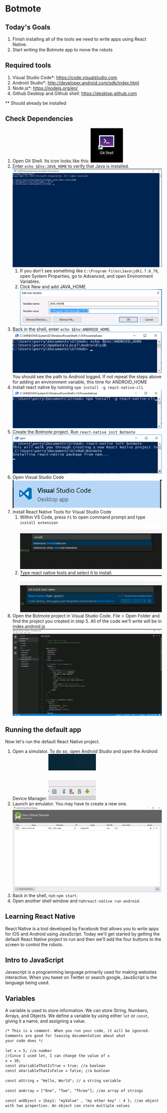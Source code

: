 # Botmote


## Today's Goals

1. Finish installing all of the tools we need to write apps using React Native.
2. Start writing the Botmote app to move the robots

## Required tools
1. Visual Studio Code*: https://code.visualstudio.com
2. Android Studio*: http://developer.android.com/sdk/index.html
3. Node.js*: https://nodejs.org/en/
4. Github Desktop and Github shell: https://desktop.github.com 

** Should already be installed

## Check Dependencies

1. Open Git Shell. Its icon looks like this:
![title](Screenshots/Screen%20Shot%202016-04-05%20at%201.38.32%20PM.png)
2. Enter `echo $Env:JAVA_HOME` to verify that Java is installed. 
![title](Screenshots/Screen%20Shot%202016-04-05%20at%201.40.49%20PM.png)
	1. If you don't see something like `C:\Program Files\Java\jdk1.7.0_79`, open System Properties, go to Advanced, and open Environment Variables. 
	2. Click New and add JAVA_HOME ![title](Screenshots/Screen%20Shot%202016-04-05%20at%201.46.39%20PM.png)
3. Back in the shell, enter `echo $Env:ANDROID_HOME`. 
![title](Screenshots/Screen%20Shot%202016-04-05%20at%201.48.58%20PM.png)
You should see the path to Android logged. If not repeat the steps above for adding an environment variable, this time for ANDROID_HOME
4. Install react native by running `npm install -g react-native-cli`
 ![title](Screenshots/Screen%20Shot%202016-04-05%20at%201.53.58%20PM.png)
5. Create the Botmote project. Run `react-native init Botmote`
![title](Screenshots/Screen%20Shot%202016-04-05%20at%201.55.22%20PM.png)
6. Open Visual Studio Code
![title](Screenshots/Screen%20Shot%202016-04-05%20at%201.56.58%20PM.png)
7. Install React Native Tools for Visual Studio Code
	1. Within VS Code, press `F1` to open command prompt and type `install extension`
![title](Screenshots/Screen%20Shot%202016-04-05%20at%202.29.38%20PM.png)
	2. Type react native tools and select it to install.
![title](Screenshots/Screen%20Shot%202016-04-05%20at%202.30.53%20PM.png)
8. Open the Botmote project in Visual Studio Code. File > Open Folder and find the project you created in step 5. All of the code we'll write will be in index.android.js
	![title](Screenshots/Screen%20Shot%202016-04-05%20at%202.09.28%20PM.png)
	
## Running the default app
Now let's run the default React Native project. 

1. Open a simulator. To do so, open Android Studio and open the Android Device Manager. ![title](Screenshots/Screen%20Shot%202016-04-05%20at%202.26.18%20PM.png)
2. Launch an emulator. You may have to create a new one.
 ![title](Screenshots/Screen%20Shot%202016-04-05%20at%202.28.56%20PM.png)
 3. Back in the shell, run `npm start`.
2. Open another shell window and run`react-native run-android`. 
	
## Learning React Native

React Native is a tool developed by Facebook that allows you to write apps for iOS and Android using JavaScript. Today we'll get started by getting the default React Native project to run and then we'll add the four buttons to the screen to control the robots. 


## Intro to JavaScript

Javascript is a programming language primarily used for making websites interactive. When you tweet on Twitter or search google, JavaScript is the language being used.

## Variables

A variable is used to store information. We can store String, Numbers, Arrays, and Objects.  We define a variable by using either `let` or `const`, giving it a name, and assigning a value. 

```
/* This is a comment. When you run your code, it will be ignored.
Comments are good for leaving documentation about what 
your code does */

let x = 5; //a number
//Since I used let, I can change the value of x
x = 10;
const aVariableThatIsTrue = true; //a boolean
const aVariableThatIsFalse = false; //a boolean

const aString = "Hello, World"; // a string variable

const anArray = ["One", "Two", "Three"]; //an array of strings

const anObject = {key1: "myValue" , "my other key" : 4 }; //an object with two properties. An object can store multiple values

```